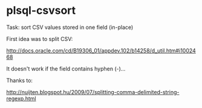 plsql-csvsort
=============

Task: sort CSV values stored in one field (in-place)

First idea was to split CSV:

http://docs.oracle.com/cd/B19306_01/appdev.102/b14258/d_util.htm#i1002468

It doesn't work if the field contains hyphen (-)...

Thanks to: 

http://nuijten.blogspot.hu/2009/07/splitting-comma-delimited-string-regexp.html
